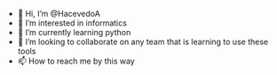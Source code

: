 - 👋 Hi, I’m @HacevedoA
- 👀 I’m interested in informatics
- 🌱 I’m currently learning python
- 💞️ I’m looking to collaborate on any team that is learning to use these tools
- 📫 How to reach me by this way

<!---
HacevedoA/HacevedoA is a ✨ special ✨ repository because its `README.md` (this file) appears on your GitHub profile.
You can click the Preview link to take a look at your changes.
--->
